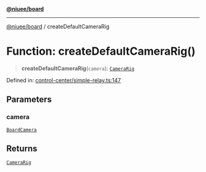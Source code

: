 [**@niuee/board**](../README.md)

***

[@niuee/board](../globals.md) / createDefaultCameraRig

# Function: createDefaultCameraRig()

> **createDefaultCameraRig**(`camera`): [`CameraRig`](../classes/CameraRig.md)

Defined in: [control-center/simple-relay.ts:147](https://github.com/niuee/board/blob/a0a1179721d4f4b943b6a9bc156753ac9737e502/src/control-center/simple-relay.ts#L147)

## Parameters

### camera

[`BoardCamera`](../interfaces/BoardCamera.md)

## Returns

[`CameraRig`](../classes/CameraRig.md)
